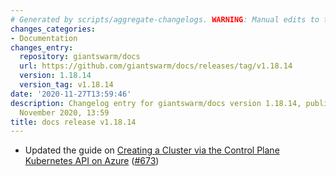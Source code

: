 ```yaml
---
# Generated by scripts/aggregate-changelogs. WARNING: Manual edits to this files will be overwritten.
changes_categories:
- Documentation
changes_entry:
  repository: giantswarm/docs
  url: https://github.com/giantswarm/docs/releases/tag/v1.18.14
  version: 1.18.14
  version_tag: v1.18.14
date: '2020-11-27T13:59:46'
description: Changelog entry for giantswarm/docs version 1.18.14, published on 27
  November 2020, 13:59
title: docs release v1.18.14
---
```


- Updated the guide on [Creating a Cluster via the Control Plane Kubernetes API on Azure](https://docs.giantswarm.io/guides/creating-clusters-via-crs-on-azure/) ([#673](https://github.com/giantswarm/docs/pull/673))

